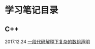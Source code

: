 # 学习笔记目录

## C++
2017.12.24 [一段代码解释下复杂的数组声明](https://github.com/RPGLiker/StudyBlog/blob/master/%E5%AD%A6%E4%B9%A0%E7%AC%94%E8%AE%B0/C%2B%2B/%E4%B8%80%E6%AE%B5%E4%BB%A3%E7%A0%81%E8%A7%A3%E9%87%8A%E4%B8%8B%E5%A4%8D%E6%9D%82%E7%9A%84%E6%95%B0%E7%BB%84%E5%A3%B0%E6%98%8E.md)